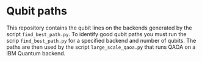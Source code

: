 # Qubit paths

This repository contains the qubit lines on the backends generated by the script `find_best_path.py`.
To identify good qubit paths you must run the scrip `find_best_path.py` for a specified backend and number of qubits.
The paths are then used by the script `large_scale_qaoa.py` that runs QAOA on a IBM Quantum backend.
